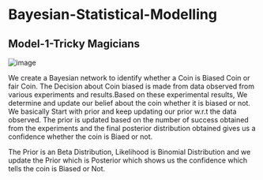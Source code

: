 # Bayesian-Statistical-Modelling
## Model-1-Tricky Magicians
![image](https://user-images.githubusercontent.com/47551095/123719411-5db94f00-d879-11eb-83cd-6bf4a009dfb8.png)

We create a Bayesian network to identify whether a Coin is Biased Coin or fair Coin. The Decision about Coin biased is made from data observed from various experiments and results.Based on these experimental results, We determine and update our belief about the coin whether it is biased or not. We basically Start with prior and keep updating our prior w.r.t the data observed. The prior is updated based on the number of success obtained from the experiments and the final posterior distribution obtained gives us a confidence whether the coin is Biaed or not.   

The Prior is an Beta Distribution, Likelihood is Binomial Distribution and we update the Prior which is Posterior which shows us the confidence which tells the coin is Biased or Not.

